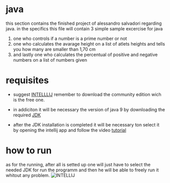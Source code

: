 # java

this section contains the finished project of alessandro salvadori regarding java.
in the specifics this file will contain 3 simple sample excercise for java

1. one who controls if a number is a prime number  or not
2. one who calculates the avarage height on a list of atlets heights and tells you how many are smaller than 1,70 cm
3. and lastly one who calculates the percentual of positive and negative numbers on a list of numbers given

# requisites

* suggest [INTELLLIJ](https://www.jetbrains.com/idea/download/?section=windows) 
remember to download the community edition wich is the free one.


* in addiciton it will be necessary the version of java 9 by downloading the required [JDK](https://www.oracle.com/java/technologies/javase/javase9-archive-downloads.html) 


* after the JDK installation is completed it will be necessary ton select it by opening the intellij app and follow the video [tutorial](https://www.jetbrains.com/guide/java/tips/download-jdk/)

# how to run

as for the running, after all is setted up one will just have to select the needed JDK for run the programm and then he will be
able to freely run it whitout any problem.
![INTELLIJ](https://windows-cdn.softpedia.com/screenshots/IntelliJ-IDEA-Community-Edition_1.png)
